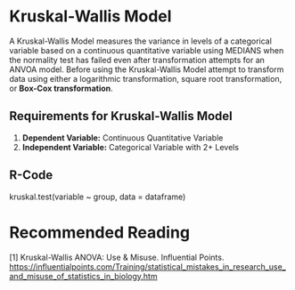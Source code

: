 # Kruskal-Wallis Model 

A Kruskal-Wallis Model measures the variance in levels of a categorical variable based on a continuous quantitative variable using MEDIANS when the normality test has failed even after transformation attempts for an ANVOA model. 
Before using the Kruskal-Wallis Model attempt to transform data using either a logarithmic transformation, square root transformation, or **Box-Cox transformation**. 

## Requirements for Kruskal-Wallis Model 
1. **Dependent Variable:** Continuous Quantitative Variable 
2. **Independent Variable:** Categorical Variable with 2+ Levels 

## R-Code 

kruskal.test(variable ~ group, data = dataframe) 

# Recommended Reading

[1] Kruskal-Wallis ANOVA: Use & Misuse. Influential Points. https://influentialpoints.com/Training/statistical_mistakes_in_research_use_and_misuse_of_statistics_in_biology.htm
